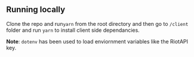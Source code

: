## Running locally
Clone the repo and run`yarn` from the root directory and then go to `/client` folder and run `yarn` to install client side dependancies.

**Note**: `dotenv` has been used to load enviornment variables like the RiotAPI key.
